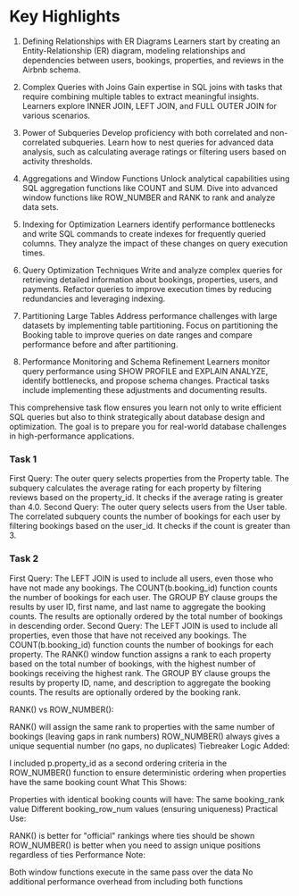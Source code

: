 # Key Highlights
1. Defining Relationships with ER Diagrams
Learners start by creating an Entity-Relationship (ER) diagram, modeling relationships and dependencies between users, bookings, properties, and reviews in the Airbnb schema.

2. Complex Queries with Joins
Gain expertise in SQL joins with tasks that require combining multiple tables to extract meaningful insights. Learners explore INNER JOIN, LEFT JOIN, and FULL OUTER JOIN for various scenarios.

3. Power of Subqueries
Develop proficiency with both correlated and non-correlated subqueries. Learn how to nest queries for advanced data analysis, such as calculating average ratings or filtering users based on activity thresholds.

4. Aggregations and Window Functions
Unlock analytical capabilities using SQL aggregation functions like COUNT and SUM. Dive into advanced window functions like ROW_NUMBER and RANK to rank and analyze data sets.

5. Indexing for Optimization
Learners identify performance bottlenecks and write SQL commands to create indexes for frequently queried columns. They analyze the impact of these changes on query execution times.

6. Query Optimization Techniques
Write and analyze complex queries for retrieving detailed information about bookings, properties, users, and payments. Refactor queries to improve execution times by reducing redundancies and leveraging indexing.

7. Partitioning Large Tables
Address performance challenges with large datasets by implementing table partitioning. Focus on partitioning the Booking table to improve queries on date ranges and compare performance before and after partitioning.

8. Performance Monitoring and Schema Refinement
Learners monitor query performance using SHOW PROFILE and EXPLAIN ANALYZE, identify bottlenecks, and propose schema changes. Practical tasks include implementing these adjustments and documenting results.

This comprehensive task flow ensures you learn not only to write efficient SQL queries but also to think strategically about database design and optimization. The goal is to prepare you for real-world database challenges in high-performance applications.

### Task 1
First Query:
The outer query selects properties from the Property table.
The subquery calculates the average rating for each property by filtering reviews based on the property_id. It checks if the average rating is greater than 4.0.
Second Query:
The outer query selects users from the User  table.
The correlated subquery counts the number of bookings for each user by filtering bookings based on the user_id. It checks if the count is greater than 3.

### Task 2
First Query:
The LEFT JOIN is used to include all users, even those who have not made any bookings.
The COUNT(b.booking_id) function counts the number of bookings for each user.
The GROUP BY clause groups the results by user ID, first name, and last name to aggregate the booking counts.
The results are optionally ordered by the total number of bookings in descending order.
Second Query:
The LEFT JOIN is used to include all properties, even those that have not received any bookings.
The COUNT(b.booking_id) function counts the number of bookings for each property.
The RANK() window function assigns a rank to each property based on the total number of bookings, with the highest number of bookings receiving the highest rank.
The GROUP BY clause groups the results by property ID, name, and description to aggregate the booking counts.
The results are optionally ordered by the booking rank.

RANK() vs ROW_NUMBER():

RANK() will assign the same rank to properties with the same number of bookings (leaving gaps in rank numbers)
ROW_NUMBER() always gives a unique sequential number (no gaps, no duplicates)
Tiebreaker Logic Added:

I included p.property_id as a second ordering criteria in the ROW_NUMBER() function to ensure deterministic ordering when properties have the same booking count
What This Shows:

Properties with identical booking counts will have:
The same booking_rank value
Different booking_row_num values (ensuring uniqueness)
Practical Use:

RANK() is better for "official" rankings where ties should be shown
ROW_NUMBER() is better when you need to assign unique positions regardless of ties
Performance Note:

Both window functions execute in the same pass over the data
No additional performance overhead from including both functions
